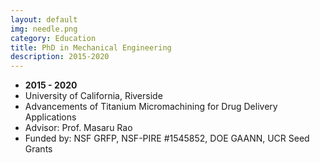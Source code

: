 ```yaml
---
layout: default
img: needle.png
category: Education
title: PhD in Mechanical Engineering
description: 2015-2020
---
```


* __2015 - 2020__
* University of California, Riverside
* Advancements of Titanium Micromachining for Drug Delivery Applications
* Advisor: Prof. Masaru Rao
* Funded by: NSF GRFP, NSF-PIRE #1545852, DOE GAANN, UCR Seed Grants
 
